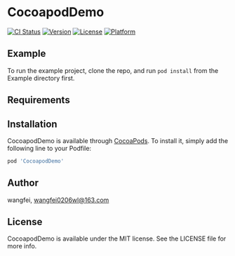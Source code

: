 # CocoapodDemo

[![CI Status](https://img.shields.io/travis/wangfei/CocoapodDemo.svg?style=flat)](https://travis-ci.org/wangfei/CocoapodDemo)
[![Version](https://img.shields.io/cocoapods/v/CocoapodDemo.svg?style=flat)](https://cocoapods.org/pods/CocoapodDemo)
[![License](https://img.shields.io/cocoapods/l/CocoapodDemo.svg?style=flat)](https://cocoapods.org/pods/CocoapodDemo)
[![Platform](https://img.shields.io/cocoapods/p/CocoapodDemo.svg?style=flat)](https://cocoapods.org/pods/CocoapodDemo)

## Example

To run the example project, clone the repo, and run `pod install` from the Example directory first.

## Requirements

## Installation

CocoapodDemo is available through [CocoaPods](https://cocoapods.org). To install
it, simply add the following line to your Podfile:

```ruby
pod 'CocoapodDemo'
```

## Author

wangfei, wangfei0206wl@163.com

## License

CocoapodDemo is available under the MIT license. See the LICENSE file for more info.
